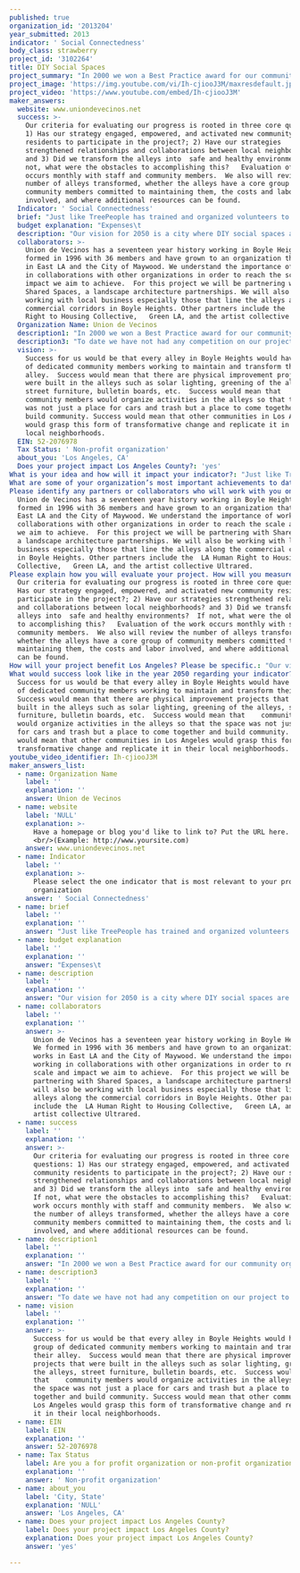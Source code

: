 ```yaml
---
published: true
organization_id: '2013204'
year_submitted: 2013
indicator: ' Social Connectedness'
body_class: strawberry
project_id: '3102264'
title: DIY Social Spaces
project_summary: "In 2000 we won a Best Practice award for our community organizing from the United Nations’ Huairou Commission. In our model, solutions to a problem are developed by those most affected.  It places the community first and at the center of our work. We take a bottom up approach. We start with the community’s understanding of their problems and engage the community in addressing these issues. We organize block by block, neighborhood by neighborhood and bring this network together.  We do this through reflection, action, analysis and start again with each phase bringing new information.  Through this process community members learn to negotiate and prioritize their demands amongst themselves. Our organizing campaigns as identified by our community members include the following: preservation of healthy affordable housing; the right to clean water; the right to clean air; and the right to safe and healthy neighborhoods. \r\n\r\nThe Bienestar committees success in transforming their alley clearly demonstrated the potential for creating healthy alleys through the do-it-yourself community action our long organizing history makes possible.   In addition to this we have the following accomplishments:\r\n\r\nEJ and Neighborhood Health and Safety\r\no\tNeighborhood base improvements,  Installed physical improvements to transform the use of 5 alleys in Boyle Heights and identified 6 more to begin transformation this year\r\no\tNegotiated to reduce costly police engagement in neighborhood activity in our community\r\no\tReduced  violence and fear on Fickett St without criminalization or police intervention through neighborhood occupation\r\no\tWorked with Environmental Justice Coalition for Water and Assemblyman John Perez to pass a state law allowing for the City of Maywood to have more regulatory powers over the water companies\r\no\tGained support from Assemblyman Rendon to develop a policy to create a public water district in Maywood\r\no\tOrganized and won two new parks in the City of Maywood; \r\no\tPassed a law in the City of Maywood that allows street vendors to obtain vending permits;  \r\no\tReprioritized how the City of LA distributed resources for basic services;\r\n\r\n\r\nHousing\r\no\tTrained and developed  tenants to understand RSO Regulations and the city’s inspection processes.\r\no\tIdentified and worked with 188 tenants during their inspection processes in the last year\r\no\tWith LACAN, formed an LA Citywide multi-cultural coalition that puts homeless, tenants, and public housing residents voices at the front of the struggle to expand rent control rights and protect public housing.\r\no\tSuccessful in swearing in one of our members as a Housing Authority of City of LA Board of Commissioner (HACLA);\r\no\tStopped HACLA’s elimination of public housing for a 3 year period;\r\no\tPassed 2 advisory measures in Maywood protecting families from the demolition of their homes; \r\no\tOrganized, drafted, and passed Just Cause Ordinance in the City "
project_image: 'https://img.youtube.com/vi/Ih-cjiooJ3M/maxresdefault.jpg'
project_video: 'https://www.youtube.com/embed/Ih-cjiooJ3M'
maker_answers:
  website: www.uniondevecinos.net
  success: >-
    Our criteria for evaluating our progress is rooted in three core questions:
    1) Has our strategy engaged, empowered, and activated new community
    residents to participate in the project?; 2) Have our strategies
    strengthened relationships and collaborations between local neighborhoods?
    and 3) Did we transform the alleys into  safe and healthy environments?  If
    not, what were the obstacles to accomplishing this?   Evaluation of the work
    occurs monthly with staff and community members.  We also will review the
    number of alleys transformed, whether the alleys have a core group of
    community members committed to maintaining them, the costs and labor
    involved, and where additional resources can be found.
  Indicator: ' Social Connectedness'
  brief: "Just like TreePeople has trained and organized volunteers to plant trees, Union de Vecinos  proposes to train and organize 1,000s of Angeleno volunteers to design and build DIY social  space for their neighborhoods.  Los Angeles’ social connectedness deficit is rooted in our poorly maintained car dominated streets, alleys and neighborhoods.  Most Angelenos wish for a more walkable, safer, neighborly environment, but see no way they can make a change when even the simplest public space project seems to take years and hundreds of thousands of dollars. \r\n\r\nWe think we have found a solution: DIY social spaces created by volunteers in a few months for a few thousand dollars.   In the last year we have, brought neighbors together in five locations in Boyle Heights to use their DIY ingenuity  and innovation creating create shared spaces of social connectedness. This included transforming streets and alleys by building physical improvements and organizing activities to reclaim the space. Our vision for 2013 is to organize Boyle Heights neighbors to build DIY social spaces across the community so every resident lives within two blocks of a local commons . Our project will also create the tools and materials that will enable us to help Angelenos replicate this process across the city. Neighbors building their own shared social space, builds social connectedness in many ways. \r\n\r\n•\tBarn Raising— This is where neighbors share time, tools, skills, food. Together, they build relationships that flourish long after the last nail is driven.   \r\n•\tClaiming and Shaping Shared Space – Through the project neighbors create their own public space which deepens their commitment to the neighborhood and recruits other residents to do the same. \r\n•\tSparking Conversations and Relationships  - Over time there will be 100s  of spontaneous connections made by residents who meet or cross paths in the space during the course of the project’s life changing the quality of relationships between neighbors.\r\n\r\nOur process engages the local neighborhood’s untapped potential by bringing people together to address common neighborhood problems.  We start by building Networks of Neighborhood Committees, composed of neighborhood residents  that make a commitment to work together to make positive changes in their local neighborhood.  These changes include building a team that creates opportunities to get to know your neighbors and to  together to build  simple DIY projects that have long lasting and transformative impacts in the community. In Boyle Heights, we began organizing activities on our streets and in our alleys such as regular cleanups, movie nights, mercados, and childrens activities.  This started to transform spaces that had been  deemed unsafe into  healthy, thriving, and desirable places to live where neighbors can play, be active, and engage in constructive community building activities. \r\n\r\nHowever organized activities alone cannot fully complete a transformation. When no activity is occurring, the streets and alleys can look and feel empty.  We have realized that we needed to reinforce the impact of our activities with physical improvements to create and promote  sustainable active and healthy alleys. In addition, given  limited municipal resources, we found ways to make the physical improvements that led into immediate changes with low investment , and without waiting for it to be done for us, but rather by doing it ourselves.  \r\n \r\nTo provide an example, one of our neighborhood committees, called Bienestar, identified a specific alley as problematic.  It was unlit, dark, filled with potholes, and painted with graffiti.  Residents also complained about the need for space next to their homes in which children could play safely. Last year, this committee  came up with a plan to transform the alley into  a small plaza.  They organized regular cleanups and removed the graffiti.  The youth in the neighborhood designed a mural and received permission to paint it on one of the buildings.  As the city did not have resources to repave the alley, neighbors was able to raise money to buy materials and the residents donated the labor and repaved the alley themselves.  They also installed solar lighting and designed and built planters.  Finally, they finished painting a design on the floor of the repaved alley. Today, when the residents want to bring their children outside they use the planters to close the alley to cars and create a small plaza in front of the mural they painted.  This was all accomplished with 6 months, less than $3,200.  By adding countless volunteer hours, the considerable skills of neighborhood residents and the passion and ownership that comes from doing it yourself, we were able to transform an alley for a small fraction of the time and resources the City or anyone else would spend to have the same impact. This is an example of neighbors taking initiative coming together to rebuild their city one block at a time.\r\n"
  budget explanation: "Expenses\t                                                                Amount\r\nProject Coordinator (80%FTE)\t                           30,000\r\nCommunity Outreach Worker (100% FTE)\t           30,000\r\nTaxes and Benefits (18%)\t                                   10,800\r\nTotal Personnel\t\t                                                   70,800\r\n\t\r\nOperating\t\r\nPrinting\t                                                                                600\r\nTelephone\t                                                                        800\t\r\nLumber\t                                                                             2,200\r\nHardware                                                                           3,500\r\nConcrete\t                                                                     7,500\r\nFixtures\t                                                                             7,800\r\nPlants/Soil\t                                                                     3,000\r\nPaint\t                                                                             2,000\r\nTruck and Equipment Rental\t                                     1,800\r\n\t\r\nTotal Operating Costs\t                                            29,200\r\n\t\r\nTotal Project Cost\t                                                  100,000\r\n"
  description: "Our vision for 2050 is a city where DIY social spaces are more common than gas stations, Starbucks, liquor stores or police cars.  A city where each neighborhood, each set of blocks, has its neighborhood space where people regularly meet, catch-up on the news and gossip, hatch new projects and just enjoy being connected. \r\n\r\nThe challenge in LA is that even the small park or plaza can take years to get approved and built and cost hundreds of thousands of dollars or more.   In contrast, our Community Living Rooms or Salas Publicas, just take weeks to build and cost less than $5,000.   The keys elements are:\r\n•\tTapping neighborhood volunteers wealth of knowledge, skills and commitment.\r\n•\tCreating and building simple, functional designs together using basic,  available materials.\r\n•\tTaking advantage of available land—in alleys, sidewalksidewalks, adjacent to churches, temples, non-profits and collaborating businesses\r\n•\tImproving spots where people already gather—at bus stops, by the corner store, at the entrance to the alley.\r\n\r\nThis project pulls people out of their homes, brings neighbors together to work together, builds social relationships while transforming an underutilized space into a play space for the community.  It combines DIY culture with community building, with members donating their own time and labor to beautify and change how they use their alleys and local spaces. All of LA also benefits in the following ways from our project:\r\n\r\n•\tengages and demonstrates how a small group of neighbors can create their own mobile source of space given limited space across the city\r\n•\ttriggers a chain reaction of neighborhood change – once neighbors see  the changes they make, they join or invite  others to build new projects.\r\n•\tIt challenges the car culture – to get out and work with your neighbors to build something that is shared in the local neighborhood.\r\n•\tIt creates safe streets and neighborhood engagement in creating in addressing public safety\r\n•\tIt builds community networks across communities\r\n•\tIt is an intergenerational approach involving neighbors of all ages and all backgrounds.\r\n"
  collaborators: >-
    Union de Vecinos has a seventeen year history working in Boyle Heights.  We
    formed in 1996 with 36 members and have grown to an organization that works
    in East LA and the City of Maywood. We understand the importance of working
    in collaborations with other organizations in order to reach the scale and
    impact we aim to achieve.  For this project we will be partnering with
    Shared Spaces, a landscape architecture partnerships. We will also be
    working with local business especially those that line the alleys along the
    commercial corridors in Boyle Heights. Other partners include the  LA Human
    Right to Housing Collective,   Green LA, and the artist collective Ultrared.
  Organization Name: Union de Vecinos
  description1: "In 2000 we won a Best Practice award for our community organizing from the United Nations’ Huairou Commission. In our model, solutions to a problem are developed by those most affected.  It places the community first and at the center of our work. We take a bottom up approach. We start with the community’s understanding of their problems and engage the community in addressing these issues. We organize block by block, neighborhood by neighborhood and bring this network together.  We do this through reflection, action, analysis and start again with each phase bringing new information.  Through this process community members learn to negotiate and prioritize their demands amongst themselves. Our organizing campaigns as identified by our community members include the following: preservation of healthy affordable housing; the right to clean water; the right to clean air; and the right to safe and healthy neighborhoods. \r\n\r\nThe Bienestar committees success in transforming their alley clearly demonstrated the potential for creating healthy alleys through the do-it-yourself community action our long organizing history makes possible.   In addition to this we have the following accomplishments:\r\n\r\nEJ and Neighborhood Health and Safety\r\no\tNeighborhood base improvements,  Installed physical improvements to transform the use of 5 alleys in Boyle Heights and identified 6 more to begin transformation this year\r\no\tNegotiated to reduce costly police engagement in neighborhood activity in our community\r\no\tReduced  violence and fear on Fickett St without criminalization or police intervention through neighborhood occupation\r\no\tWorked with Environmental Justice Coalition for Water and Assemblyman John Perez to pass a state law allowing for the City of Maywood to have more regulatory powers over the water companies\r\no\tGained support from Assemblyman Rendon to develop a policy to create a public water district in Maywood\r\no\tOrganized and won two new parks in the City of Maywood; \r\no\tPassed a law in the City of Maywood that allows street vendors to obtain vending permits;  \r\no\tReprioritized how the City of LA distributed resources for basic services;\r\n\r\n\r\nHousing\r\no\tTrained and developed  tenants to understand RSO Regulations and the city’s inspection processes.\r\no\tIdentified and worked with 188 tenants during their inspection processes in the last year\r\no\tWith LACAN, formed an LA Citywide multi-cultural coalition that puts homeless, tenants, and public housing residents voices at the front of the struggle to expand rent control rights and protect public housing.\r\no\tSuccessful in swearing in one of our members as a Housing Authority of City of LA Board of Commissioner (HACLA);\r\no\tStopped HACLA’s elimination of public housing for a 3 year period;\r\no\tPassed 2 advisory measures in Maywood protecting families from the demolition of their homes; \r\no\tOrganized, drafted, and passed Just Cause Ordinance in the City "
  description3: "To date we have not had any competition on our project to repurpose and reclaim the alleys. Our challenge has been describing what we do to skeptics in the community. Typically after some of those who have been skeptical come out to an event they develop a better understanding first hand of what we are trying to accomplish and eventually get involved.  One example is when we organized Friday Night in the Alleys .  In one of the alleys, that space was dominated by some kids in a way that was perceived unsafe by the neighbors.  When we closed the alley for a couple hours to organize some activities for kids, the mothers blocked the alley with cones to prevent cars from coming in.  Several of the kids were upset that they couldn’t pass but eventually drove away after seeing what was going on. The next Friday night, those same kids joined the event helping to keep cars out of the alley.  This began to create dialogue between the kids and the mothers.  The mothers realized that the kids were just like any other kid and became less afraid of them, both parties learned to come together around something positive for their neighborhood. \r\n\r\nOther attitudes that compete against us is apathy, neighborhood gentrification and the desire to normalize neighborhoods.  With respect to apathy our most successful tool to compete aginst that has been the completion of a pilot projects.  Once neighbors in the surrounding neighborhoods walked by and saw how we transformed an alley they came to us asking when and how they could do a project like their in their neighborhood.  They saw how simple, effective and quickly this can be done.  They realized how by using skills within their own neighborhoods how much ownership and control over a public space they could have in creating something positive and useful for local community residents. We already have 4 other neighborhoods wanting to start projects.\r\n\r\nGiven that Boyle Heights is ½ mile east of downtown LA, it has been the target of 11 redevelopment projects since 1996.  It has seen an investment of close to 4 billion dollar of public funds on these projects.  This has created significant change in our neighborhoods.  With this change has come the desire to normalize our neighborhood so that it looks like other neighborhoods. Our DIY projects will help to maintain the culture and community that resides in Boyle Heights.  Each of the three alleys that we have already transformed have very different identifying projects that were tailored to the needs of the residents who live in those areas.  Though one project created a placita, another one lined the alley with planters, and another one created booths in which vendors could sell on weekends. Our DIY projects allow for the flexibility  of residents to determine how best to transform the alley into a safe and creative public space that can be shared by all.\r\n"
  vision: >-
    Success for us would be that every alley in Boyle Heights would have a group
    of dedicated community members working to maintain and transform their
    alley.  Success would mean that there are physical improvement projects that
    were built in the alleys such as solar lighting, greening of the alleys,
    street furniture, bulletin boards, etc.  Success would mean that   
    community members would organize activities in the alleys so that the space
    was not just a place for cars and trash but a place to come together and
    build community. Success would mean that other communities in Los Angeles
    would grasp this form of transformative change and replicate it in their
    local neighborhoods.
  EIN: 52-2076978
  Tax Status: ' Non-profit organization'
  about_you: 'Los Angeles, CA'
  Does your project impact Los Angeles County?: 'yes'
What is your idea and how will it impact your indicator?: "Just like TreePeople has trained and organized volunteers to plant trees, Union de Vecinos  proposes to train and organize 1,000s of Angeleno volunteers to design and build DIY social  space for their neighborhoods.  Los Angeles’ social connectedness deficit is rooted in our poorly maintained car dominated streets, alleys and neighborhoods.  Most Angelenos wish for a more walkable, safer, neighborly environment, but see no way they can make a change when even the simplest public space project seems to take years and hundreds of thousands of dollars. \n\n\n\n\n\nWe think we have found a solution: DIY social spaces created by volunteers in a few months for a few thousand dollars.   In the last year we have, brought neighbors together in five locations in Boyle Heights to use their DIY ingenuity  and innovation creating create shared spaces of social connectedness. This included transforming streets and alleys by building physical improvements and organizing activities to reclaim the space. Our vision for 2013 is to organize Boyle Heights neighbors to build DIY social spaces across the community so every resident lives within two blocks of a local commons . Our project will also create the tools and materials that will enable us to help Angelenos replicate this process across the city. Neighbors building their own shared social space, builds social connectedness in many ways. \n\n\n\n\n\n*\tBarn Raising— This is where neighbors share time, tools, skills, food. Together, they build relationships that flourish long after the last nail is driven.   \n\n\n*\tClaiming and Shaping Shared Space — Through the project neighbors create their own public space which deepens their commitment to the neighborhood and recruits other residents to do the same. \n\n\n*\tSparking Conversations and Relationships   Over time there will be 100s  of spontaneous connections made by residents who meet or cross paths in the space during the course of the project’s life changing the quality of relationships between neighbors.\n\n\n\n\n\nOur process engages the local neighborhood’s untapped potential by bringing people together to address common neighborhood problems.  We start by building Networks of Neighborhood Committees, composed of neighborhood residents  that make a commitment to work together to make positive changes in their local neighborhood.  These changes include building a team that creates opportunities to get to know your neighbors and to  together to build  simple DIY projects that have long lasting and transformative impacts in the community. In Boyle Heights, we began organizing activities on our streets and in our alleys such as regular cleanups, movie nights, mercados, and childrens activities.  This started to transform spaces that had been  deemed unsafe into  healthy, thriving, and desirable places to live where neighbors can play, be active, and engage in constructive community building activities. \n\n\n\n\n\nHowever organized activities alone cannot fully complete a transformation. When no activity is occurring, the streets and alleys can look and feel empty.  We have realized that we needed to reinforce the impact of our activities with physical improvements to create and promote  sustainable active and healthy alleys. In addition, given  limited municipal resources, we found ways to make the physical improvements that led into immediate changes with low investment , and without waiting for it to be done for us, but rather by doing it ourselves.  \n\n\n \n\n\nTo provide an example, one of our neighborhood committees, called Bienestar, identified a specific alley as problematic.  It was unlit, dark, filled with potholes, and painted with graffiti.  Residents also complained about the need for space next to their homes in which children could play safely. Last year, this committee  came up with a plan to transform the alley into  a small plaza.  They organized regular cleanups and removed the graffiti.  The youth in the neighborhood designed a mural and received permission to paint it on one of the buildings.  As the city did not have resources to repave the alley, neighbors was able to raise money to buy materials and the residents donated the labor and repaved the alley themselves.  They also installed solar lighting and designed and built planters.  Finally, they finished painting a design on the floor of the repaved alley. Today, when the residents want to bring their children outside they use the planters to close the alley to cars and create a small plaza in front of the mural they painted.  This was all accomplished with 6 months, less than $3,200.  By adding countless volunteer hours, the considerable skills of neighborhood residents and the passion and ownership that comes from doing it yourself, we were able to transform an alley for a small fraction of the time and resources the City or anyone else would spend to have the same impact. This is an example of neighbors taking initiative coming together to rebuild their city one block at a time.\n\n\n"
What are some of your organization’s most important achievements to date?: "In 2000 we won a Best Practice award for our community organizing from the United Nations’ Huairou Commission. In our model, solutions to a problem are developed by those most affected.  It places the community first and at the center of our work. We take a bottom up approach. We start with the community’s understanding of their problems and engage the community in addressing these issues. We organize block by block, neighborhood by neighborhood and bring this network together.  We do this through reflection, action, analysis and start again with each phase bringing new information.  Through this process community members learn to negotiate and prioritize their demands amongst themselves. Our organizing campaigns as identified by our community members include the following: preservation of healthy affordable housing; the right to clean water; the right to clean air; and the right to safe and healthy neighborhoods. \n\n\n\n\n\nThe Bienestar committees success in transforming their alley clearly demonstrated the potential for creating healthy alleys through the doityourself community action our long organizing history makes possible.   In addition to this we have the following accomplishments:\n\n\n\n\n\nEJ and Neighborhood Health and Safety\n\n\no\tNeighborhood base improvements,  Installed physical improvements to transform the use of 5 alleys in Boyle Heights and identified 6 more to begin transformation this year\n\n\no\tNegotiated to reduce costly police engagement in neighborhood activity in our community\n\n\no\tReduced  violence and fear on Fickett St without criminalization or police intervention through neighborhood occupation\n\n\no\tWorked with Environmental Justice Coalition for Water and Assemblyman John Perez to pass a state law allowing for the City of Maywood to have more regulatory powers over the water companies\n\n\no\tGained support from Assemblyman Rendon to develop a policy to create a public water district in Maywood\n\n\no\tOrganized and won two new parks in the City of Maywood; \n\n\no\tPassed a law in the City of Maywood that allows street vendors to obtain vending permits;  \n\n\no\tReprioritized how the City of LA distributed resources for basic services;\n\n\n\n\n\n\n\n\nHousing\n\n\no\tTrained and developed  tenants to understand RSO Regulations and the city’s inspection processes.\n\n\no\tIdentified and worked with 188 tenants during their inspection processes in the last year\n\n\no\tWith LACAN, formed an LA Citywide multicultural coalition that puts homeless, tenants, and public housing residents voices at the front of the struggle to expand rent control rights and protect public housing.\n\n\no\tSuccessful in swearing in one of our members as a Housing Authority of City of LA Board of Commissioner (HACLA);\n\n\no\tStopped HACLA’s elimination of public housing for a 3 year period;\n\n\no\tPassed 2 advisory measures in Maywood protecting families from the demolition of their homes; \n\n\no\tOrganized, drafted, and passed Just Cause Ordinance in the City "
Please identify any partners or collaborators who will work with you on this project.: >-
  Union de Vecinos has a seventeen year history working in Boyle Heights.  We
  formed in 1996 with 36 members and have grown to an organization that works in
  East LA and the City of Maywood. We understand the importance of working in
  collaborations with other organizations in order to reach the scale and impact
  we aim to achieve.  For this project we will be partnering with Shared Spaces,
  a landscape architecture partnerships. We will also be working with local
  business especially those that line the alleys along the commercial corridors
  in Boyle Heights. Other partners include the  LA Human Right to Housing
  Collective,   Green LA, and the artist collective Ultrared.
Please explain how you will evaluate your project. How will you measure success?: >-
  Our criteria for evaluating our progress is rooted in three core questions: 1)
  Has our strategy engaged, empowered, and activated new community residents to
  participate in the project?; 2) Have our strategies strengthened relationships
  and collaborations between local neighborhoods? and 3) Did we transform the
  alleys into  safe and healthy environments?  If not, what were the obstacles
  to accomplishing this?   Evaluation of the work occurs monthly with staff and
  community members.  We also will review the number of alleys transformed,
  whether the alleys have a core group of community members committed to
  maintaining them, the costs and labor involved, and where additional resources
  can be found.
How will your project benefit Los Angeles? Please be specific.: "Our vision for 2050 is a city where DIY social spaces are more common than gas stations, Starbucks, liquor stores or police cars.  A city where each neighborhood, each set of blocks, has its neighborhood space where people regularly meet, catchup on the news and gossip, hatch new projects and just enjoy being connected. \n\n\n\n\n\nThe challenge in LA is that even the small park or plaza can take years to get approved and built and cost hundreds of thousands of dollars or more.   In contrast, our Community Living Rooms or Salas Publicas, just take weeks to build and cost less than $5,000.   The keys elements are:\n\n\n*\tTapping neighborhood volunteers wealth of knowledge, skills and commitment.\n\n\n*\tCreating and building simple, functional designs together using basic,  available materials.\n\n\n*\tTaking advantage of available land—in alleys, sidewalksidewalks, adjacent to churches, temples, nonprofits and collaborating businesses\n\n\n*\tImproving spots where people already gather—at bus stops, by the corner store, at the entrance to the alley.\n\n\n\n\n\nThis project pulls people out of their homes, brings neighbors together to work together, builds social relationships while transforming an underutilized space into a play space for the community.  It combines DIY culture with community building, with members donating their own time and labor to beautify and change how they use their alleys and local spaces. All of LA also benefits in the following ways from our project:\n\n\n\n\n\n*\tengages and demonstrates how a small group of neighbors can create their own mobile source of space given limited space across the city\n\n\n*\ttriggers a chain reaction of neighborhood change — once neighbors see  the changes they make, they join or invite  others to build new projects.\n\n\n*\tIt challenges the car culture — to get out and work with your neighbors to build something that is shared in the local neighborhood.\n\n\n*\tIt creates safe streets and neighborhood engagement in creating in addressing public safety\n\n\n*\tIt builds community networks across communities\n\n\n*\tIt is an intergenerational approach involving neighbors of all ages and all backgrounds.\n\n\n"
What would success look like in the year 2050 regarding your indicator?: >-
  Success for us would be that every alley in Boyle Heights would have a group
  of dedicated community members working to maintain and transform their alley. 
  Success would mean that there are physical improvement projects that were
  built in the alleys such as solar lighting, greening of the alleys, street
  furniture, bulletin boards, etc.  Success would mean that    community members
  would organize activities in the alleys so that the space was not just a place
  for cars and trash but a place to come together and build community. Success
  would mean that other communities in Los Angeles would grasp this form of
  transformative change and replicate it in their local neighborhoods.
youtube_video_identifier: Ih-cjiooJ3M
maker_answers_list:
  - name: Organization Name
    label: ''
    explanation: ''
    answer: Union de Vecinos
  - name: website
    label: 'NULL'
    explanation: >-
      Have a homepage or blog you'd like to link to? Put the URL here.
      <br/>(Example: http://www.yoursite.com)
    answer: www.uniondevecinos.net
  - name: Indicator
    label: ''
    explanation: >-
      Please select the one indicator that is most relevant to your project or
      organization
    answer: ' Social Connectedness'
  - name: brief
    label: ''
    explanation: ''
    answer: "Just like TreePeople has trained and organized volunteers to plant trees, Union de Vecinos  proposes to train and organize 1,000s of Angeleno volunteers to design and build DIY social  space for their neighborhoods.  Los Angeles’ social connectedness deficit is rooted in our poorly maintained car dominated streets, alleys and neighborhoods.  Most Angelenos wish for a more walkable, safer, neighborly environment, but see no way they can make a change when even the simplest public space project seems to take years and hundreds of thousands of dollars. \r\n\r\nWe think we have found a solution: DIY social spaces created by volunteers in a few months for a few thousand dollars.   In the last year we have, brought neighbors together in five locations in Boyle Heights to use their DIY ingenuity  and innovation creating create shared spaces of social connectedness. This included transforming streets and alleys by building physical improvements and organizing activities to reclaim the space. Our vision for 2013 is to organize Boyle Heights neighbors to build DIY social spaces across the community so every resident lives within two blocks of a local commons . Our project will also create the tools and materials that will enable us to help Angelenos replicate this process across the city. Neighbors building their own shared social space, builds social connectedness in many ways. \r\n\r\n•\tBarn Raising— This is where neighbors share time, tools, skills, food. Together, they build relationships that flourish long after the last nail is driven.   \r\n•\tClaiming and Shaping Shared Space – Through the project neighbors create their own public space which deepens their commitment to the neighborhood and recruits other residents to do the same. \r\n•\tSparking Conversations and Relationships  - Over time there will be 100s  of spontaneous connections made by residents who meet or cross paths in the space during the course of the project’s life changing the quality of relationships between neighbors.\r\n\r\nOur process engages the local neighborhood’s untapped potential by bringing people together to address common neighborhood problems.  We start by building Networks of Neighborhood Committees, composed of neighborhood residents  that make a commitment to work together to make positive changes in their local neighborhood.  These changes include building a team that creates opportunities to get to know your neighbors and to  together to build  simple DIY projects that have long lasting and transformative impacts in the community. In Boyle Heights, we began organizing activities on our streets and in our alleys such as regular cleanups, movie nights, mercados, and childrens activities.  This started to transform spaces that had been  deemed unsafe into  healthy, thriving, and desirable places to live where neighbors can play, be active, and engage in constructive community building activities. \r\n\r\nHowever organized activities alone cannot fully complete a transformation. When no activity is occurring, the streets and alleys can look and feel empty.  We have realized that we needed to reinforce the impact of our activities with physical improvements to create and promote  sustainable active and healthy alleys. In addition, given  limited municipal resources, we found ways to make the physical improvements that led into immediate changes with low investment , and without waiting for it to be done for us, but rather by doing it ourselves.  \r\n \r\nTo provide an example, one of our neighborhood committees, called Bienestar, identified a specific alley as problematic.  It was unlit, dark, filled with potholes, and painted with graffiti.  Residents also complained about the need for space next to their homes in which children could play safely. Last year, this committee  came up with a plan to transform the alley into  a small plaza.  They organized regular cleanups and removed the graffiti.  The youth in the neighborhood designed a mural and received permission to paint it on one of the buildings.  As the city did not have resources to repave the alley, neighbors was able to raise money to buy materials and the residents donated the labor and repaved the alley themselves.  They also installed solar lighting and designed and built planters.  Finally, they finished painting a design on the floor of the repaved alley. Today, when the residents want to bring their children outside they use the planters to close the alley to cars and create a small plaza in front of the mural they painted.  This was all accomplished with 6 months, less than $3,200.  By adding countless volunteer hours, the considerable skills of neighborhood residents and the passion and ownership that comes from doing it yourself, we were able to transform an alley for a small fraction of the time and resources the City or anyone else would spend to have the same impact. This is an example of neighbors taking initiative coming together to rebuild their city one block at a time.\r\n"
  - name: budget explanation
    label: ''
    explanation: ''
    answer: "Expenses\t                                                                Amount\r\nProject Coordinator (80%FTE)\t                           30,000\r\nCommunity Outreach Worker (100% FTE)\t           30,000\r\nTaxes and Benefits (18%)\t                                   10,800\r\nTotal Personnel\t\t                                                   70,800\r\n\t\r\nOperating\t\r\nPrinting\t                                                                                600\r\nTelephone\t                                                                        800\t\r\nLumber\t                                                                             2,200\r\nHardware                                                                           3,500\r\nConcrete\t                                                                     7,500\r\nFixtures\t                                                                             7,800\r\nPlants/Soil\t                                                                     3,000\r\nPaint\t                                                                             2,000\r\nTruck and Equipment Rental\t                                     1,800\r\n\t\r\nTotal Operating Costs\t                                            29,200\r\n\t\r\nTotal Project Cost\t                                                  100,000\r\n"
  - name: description
    label: ''
    explanation: ''
    answer: "Our vision for 2050 is a city where DIY social spaces are more common than gas stations, Starbucks, liquor stores or police cars.  A city where each neighborhood, each set of blocks, has its neighborhood space where people regularly meet, catch-up on the news and gossip, hatch new projects and just enjoy being connected. \r\n\r\nThe challenge in LA is that even the small park or plaza can take years to get approved and built and cost hundreds of thousands of dollars or more.   In contrast, our Community Living Rooms or Salas Publicas, just take weeks to build and cost less than $5,000.   The keys elements are:\r\n•\tTapping neighborhood volunteers wealth of knowledge, skills and commitment.\r\n•\tCreating and building simple, functional designs together using basic,  available materials.\r\n•\tTaking advantage of available land—in alleys, sidewalksidewalks, adjacent to churches, temples, non-profits and collaborating businesses\r\n•\tImproving spots where people already gather—at bus stops, by the corner store, at the entrance to the alley.\r\n\r\nThis project pulls people out of their homes, brings neighbors together to work together, builds social relationships while transforming an underutilized space into a play space for the community.  It combines DIY culture with community building, with members donating their own time and labor to beautify and change how they use their alleys and local spaces. All of LA also benefits in the following ways from our project:\r\n\r\n•\tengages and demonstrates how a small group of neighbors can create their own mobile source of space given limited space across the city\r\n•\ttriggers a chain reaction of neighborhood change – once neighbors see  the changes they make, they join or invite  others to build new projects.\r\n•\tIt challenges the car culture – to get out and work with your neighbors to build something that is shared in the local neighborhood.\r\n•\tIt creates safe streets and neighborhood engagement in creating in addressing public safety\r\n•\tIt builds community networks across communities\r\n•\tIt is an intergenerational approach involving neighbors of all ages and all backgrounds.\r\n"
  - name: collaborators
    label: ''
    explanation: ''
    answer: >-
      Union de Vecinos has a seventeen year history working in Boyle Heights. 
      We formed in 1996 with 36 members and have grown to an organization that
      works in East LA and the City of Maywood. We understand the importance of
      working in collaborations with other organizations in order to reach the
      scale and impact we aim to achieve.  For this project we will be
      partnering with Shared Spaces, a landscape architecture partnerships. We
      will also be working with local business especially those that line the
      alleys along the commercial corridors in Boyle Heights. Other partners
      include the  LA Human Right to Housing Collective,   Green LA, and the
      artist collective Ultrared.
  - name: success
    label: ''
    explanation: ''
    answer: >-
      Our criteria for evaluating our progress is rooted in three core
      questions: 1) Has our strategy engaged, empowered, and activated new
      community residents to participate in the project?; 2) Have our strategies
      strengthened relationships and collaborations between local neighborhoods?
      and 3) Did we transform the alleys into  safe and healthy environments? 
      If not, what were the obstacles to accomplishing this?   Evaluation of the
      work occurs monthly with staff and community members.  We also will review
      the number of alleys transformed, whether the alleys have a core group of
      community members committed to maintaining them, the costs and labor
      involved, and where additional resources can be found.
  - name: description1
    label: ''
    explanation: ''
    answer: "In 2000 we won a Best Practice award for our community organizing from the United Nations’ Huairou Commission. In our model, solutions to a problem are developed by those most affected.  It places the community first and at the center of our work. We take a bottom up approach. We start with the community’s understanding of their problems and engage the community in addressing these issues. We organize block by block, neighborhood by neighborhood and bring this network together.  We do this through reflection, action, analysis and start again with each phase bringing new information.  Through this process community members learn to negotiate and prioritize their demands amongst themselves. Our organizing campaigns as identified by our community members include the following: preservation of healthy affordable housing; the right to clean water; the right to clean air; and the right to safe and healthy neighborhoods. \r\n\r\nThe Bienestar committees success in transforming their alley clearly demonstrated the potential for creating healthy alleys through the do-it-yourself community action our long organizing history makes possible.   In addition to this we have the following accomplishments:\r\n\r\nEJ and Neighborhood Health and Safety\r\no\tNeighborhood base improvements,  Installed physical improvements to transform the use of 5 alleys in Boyle Heights and identified 6 more to begin transformation this year\r\no\tNegotiated to reduce costly police engagement in neighborhood activity in our community\r\no\tReduced  violence and fear on Fickett St without criminalization or police intervention through neighborhood occupation\r\no\tWorked with Environmental Justice Coalition for Water and Assemblyman John Perez to pass a state law allowing for the City of Maywood to have more regulatory powers over the water companies\r\no\tGained support from Assemblyman Rendon to develop a policy to create a public water district in Maywood\r\no\tOrganized and won two new parks in the City of Maywood; \r\no\tPassed a law in the City of Maywood that allows street vendors to obtain vending permits;  \r\no\tReprioritized how the City of LA distributed resources for basic services;\r\n\r\n\r\nHousing\r\no\tTrained and developed  tenants to understand RSO Regulations and the city’s inspection processes.\r\no\tIdentified and worked with 188 tenants during their inspection processes in the last year\r\no\tWith LACAN, formed an LA Citywide multi-cultural coalition that puts homeless, tenants, and public housing residents voices at the front of the struggle to expand rent control rights and protect public housing.\r\no\tSuccessful in swearing in one of our members as a Housing Authority of City of LA Board of Commissioner (HACLA);\r\no\tStopped HACLA’s elimination of public housing for a 3 year period;\r\no\tPassed 2 advisory measures in Maywood protecting families from the demolition of their homes; \r\no\tOrganized, drafted, and passed Just Cause Ordinance in the City "
  - name: description3
    label: ''
    explanation: ''
    answer: "To date we have not had any competition on our project to repurpose and reclaim the alleys. Our challenge has been describing what we do to skeptics in the community. Typically after some of those who have been skeptical come out to an event they develop a better understanding first hand of what we are trying to accomplish and eventually get involved.  One example is when we organized Friday Night in the Alleys .  In one of the alleys, that space was dominated by some kids in a way that was perceived unsafe by the neighbors.  When we closed the alley for a couple hours to organize some activities for kids, the mothers blocked the alley with cones to prevent cars from coming in.  Several of the kids were upset that they couldn’t pass but eventually drove away after seeing what was going on. The next Friday night, those same kids joined the event helping to keep cars out of the alley.  This began to create dialogue between the kids and the mothers.  The mothers realized that the kids were just like any other kid and became less afraid of them, both parties learned to come together around something positive for their neighborhood. \r\n\r\nOther attitudes that compete against us is apathy, neighborhood gentrification and the desire to normalize neighborhoods.  With respect to apathy our most successful tool to compete aginst that has been the completion of a pilot projects.  Once neighbors in the surrounding neighborhoods walked by and saw how we transformed an alley they came to us asking when and how they could do a project like their in their neighborhood.  They saw how simple, effective and quickly this can be done.  They realized how by using skills within their own neighborhoods how much ownership and control over a public space they could have in creating something positive and useful for local community residents. We already have 4 other neighborhoods wanting to start projects.\r\n\r\nGiven that Boyle Heights is ½ mile east of downtown LA, it has been the target of 11 redevelopment projects since 1996.  It has seen an investment of close to 4 billion dollar of public funds on these projects.  This has created significant change in our neighborhoods.  With this change has come the desire to normalize our neighborhood so that it looks like other neighborhoods. Our DIY projects will help to maintain the culture and community that resides in Boyle Heights.  Each of the three alleys that we have already transformed have very different identifying projects that were tailored to the needs of the residents who live in those areas.  Though one project created a placita, another one lined the alley with planters, and another one created booths in which vendors could sell on weekends. Our DIY projects allow for the flexibility  of residents to determine how best to transform the alley into a safe and creative public space that can be shared by all.\r\n"
  - name: vision
    label: ''
    explanation: ''
    answer: >-
      Success for us would be that every alley in Boyle Heights would have a
      group of dedicated community members working to maintain and transform
      their alley.  Success would mean that there are physical improvement
      projects that were built in the alleys such as solar lighting, greening of
      the alleys, street furniture, bulletin boards, etc.  Success would mean
      that    community members would organize activities in the alleys so that
      the space was not just a place for cars and trash but a place to come
      together and build community. Success would mean that other communities in
      Los Angeles would grasp this form of transformative change and replicate
      it in their local neighborhoods.
  - name: EIN
    label: EIN
    explanation: ''
    answer: 52-2076978
  - name: Tax Status
    label: Are you a for profit organization or non-profit organization?
    explanation: ''
    answer: ' Non-profit organization'
  - name: about_you
    label: 'City, State'
    explanation: 'NULL'
    answer: 'Los Angeles, CA'
  - name: Does your project impact Los Angeles County?
    label: Does your project impact Los Angeles County?
    explanation: Does your project impact Los Angeles County?
    answer: 'yes'

---
```

